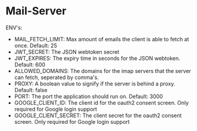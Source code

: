 # Mail-Server

ENV's:

- MAIL_FETCH_LIMIT: Max amount of emails the client is able to fetch at once. Default: 25
- JWT_SECRET: The JSON webtoken secret
- JWT_EXPIRES: The expiry time in seconds for the JSON webtoken. Default: 600
- ALLOWED_DOMAINS: The domains for the imap servers that the server can fetch, seperated by comma's.
- PROXY: A boolean value to signify if the server is behind a proxy. Default: false
- PORT: The port the application should run on. Default: 3000
- GOOGLE_CLIENT_ID: The client id for the oauth2 consent screen. Only required for Google login support
- GOOGLE_CLIENT_SECRET: The client secret for the oauth2 consent screen. Only required for Google login support
